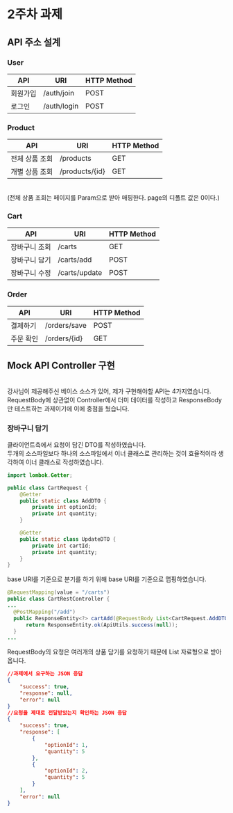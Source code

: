 # 2주차 과제
## API 주소 설계

### User
| API | URI | HTTP Method | 
| --- | --- | --- |
| 회원가입 | /auth/join | POST | 
| 로그인 | /auth/login | POST |

### Product
| API | URI | HTTP Method | 
| --- | --- | --- |
| 전체 상품 조회 | /products | GET | 
| 개별 상품 조회 | /products/{id} | GET |
<br>
(전체 상품 조회는 페이지를 Param으로 받아 매핑한다. page의 디폴트 값은 0이다.)

### Cart
| API | URI | HTTP Method | 
| --- | --- | --- |
| 장바구니 조회 | /carts | GET | 
| 장바구니 담기 | /carts/add | POST |
| 장바구니 수정 | /carts/update | POST |

### Order
| API | URI | HTTP Method | 
| --- | --- | --- |
| 결제하기 | /orders/save | POST |
| 주문 확인 | /orders/{id} | GET |

## Mock API Controller 구현

<br> 강사님이 제공해주신 베이스 소스가 있어, 제가 구현해야할 API는 4가지였습니다.
<br> RequestBody에 상관없이 Controller에서 더미 데이터를 작성하고 ResponseBody만 테스트하는 과제이기에 이에 중점을 뒀습니다.

### 장바구니 담기
클라이언트측에서 요청이 담긴 DTO를 작성하였습니다.
<br> 두개의 소스파일보다 하나의 소스파일에서 이너 클래스로 관리하는 것이 효율적이라 생각하여 이너 클래스로 작성하였습니다.
```java
import lombok.Getter;

public class CartRequest {
    @Getter
    public static class AddDTO {
        private int optionId;
        private int quantity;
    }

    @Getter
    public static class UpdateDTO {
        private int cartId;
        private int quantity;
    }
}
```
base URI를 기준으로 분기를 하기 위해 base URI를 기준으로 맵핑하였습니다.
```java
@RequestMapping(value = "/carts")
public class CartRestController {
...
  @PostMapping("/add")
  public ResponseEntity<?> cartAdd(@RequestBody List<CartRequest.AddDTO> addDTOs) {
      return ResponseEntity.ok(ApiUtils.success(null));
  }
...
```
RequestBody의 요청은 여러개의 상품 담기를 요청하기 때문에 List 자료형으로 받아옵니다.
```json
//과제에서 요구하는 JSON 응답
{
    "success": true,
    "response": null,
    "error": null
}
//요청을 제대로 전달받았는지 확인하는 JSON 응답
{
    "success": true,
    "response": [
        {
            "optionId": 1,
            "quantity": 5
        },
        {
            "optionId": 2,
            "quantity": 5
        }
    ],
    "error": null
}
```
